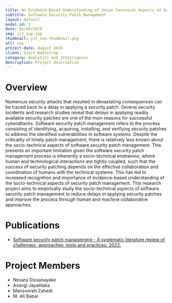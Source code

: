 ```yaml
---
title: An Evidence-Based Understanding of Socio-Technical Aspects of Software Security Patch Management
subtitle: Software Security Patch Management
layout: default
modal-id: 1
date: 01/09/2019
img: jit_svp.jpg
thumbnail: jit_svp-thumbnail.png
alt: svp
project-date: August 2019
client: Start Bootstrap
category: Analytics and Intelligence
description: Project description
---
```


# Overview

Numerous security attacks that resulted in devastating consequences can be traced back to a delay in applying a security patch. Several security incidents and research studies reveal that delays in applying readily available security patches are one of the main reasons for successful cyberattacks. Software security patch management refers to the process consisting of identifying, acquiring, installing, and verifying security patches to address the identified vulnerabilities in software systems. Despite the criticality of timely patch management, there is relatively less known about the socio-technical aspects of software security patch management. This presents an important limitation given the software security patch management process is inherently a socio-technical endeavour, where human and technological interactions are tightly coupled, such that the success of security patching depends on the effective collaboration and coordination of humans with the technical systems. This has led to increased recognition and importance of evidence-based understanding of the socio-technical aspects of security patch management. This research project aims to empirically study the socio-technical aspects of software security patch management to reduce delays in applying security patches and improve the process through human and machine collaborative approaches.


# Publications

- [Software security patch management - A systematic literature review of challenges, approaches, tools and practices. 2022.](https://www.sciencedirect.com/science/article/pii/S0950584921002147?via%3Dihub)  

# Project Members


- Nesara Dissanayake
- Asangi Jayatilaka
- Mansooreh Zahedi
- M. Ali Babar
